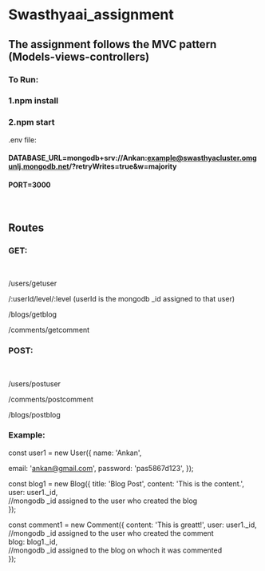 # Swasthyaai_assignment

## The assignment follows the MVC pattern (Models-views-controllers)

### To Run:
### 1.npm install

### 2.npm start


.env file:

#### DATABASE_URL=mongodb+srv://Ankan:example@swasthyacluster.omgunlj.mongodb.net/?retryWrites=true&w=majority 
#### PORT=3000
</br>

## Routes

### GET:
</br>

/users/getuser 
</br>

/:userId/level/:level (userId is the mongodb _id assigned to that user)
</br>


/blogs/getblog
</br>

/comments/getcomment
</br>

### POST: 
</br>

/users/postuser
</br>

/comments/postcomment
</br>

/blogs/postblog
</br>

### Example:

const user1 = new User({
  name: 'Ankan',
  
  email: 'ankan@gmail.com',
  password: 'pas5867d123',
});


const blog1 = new Blog({
  title: 'Blog Post',
  content: 'This is the content.',
  user: user1._id,
  </br>
  //mongodb _id assigned to the user who created the blog
  </br>
});


const comment1 = new Comment({
  content: 'This is greatt!',
  user: user1._id, 
  </br>
  //mongodb _id assigned to the user who created the comment
  </br>
  blog: blog1._id, 
  </br>
  //mongodb _id assigned to the blog on whoch it was commented
  </br>
});

